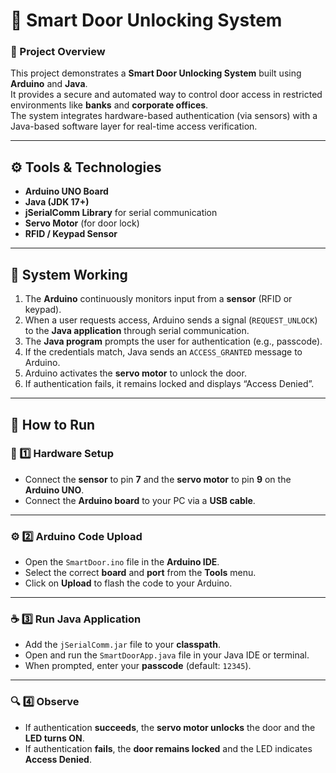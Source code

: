 # 🔐 Smart Door Unlocking System

### 🧠 Project Overview  
This project demonstrates a **Smart Door Unlocking System** built using **Arduino** and **Java**.  
It provides a secure and automated way to control door access in restricted environments like **banks** and **corporate offices**.  
The system integrates hardware-based authentication (via sensors) with a Java-based software layer for real-time access verification.

---

## ⚙️ Tools & Technologies
- **Arduino UNO Board**
- **Java (JDK 17+)**
- **jSerialComm Library** for serial communication
- **Servo Motor** (for door lock)
- **RFID / Keypad Sensor**

---

## 🧩 System Working

1. The **Arduino** continuously monitors input from a **sensor** (RFID or keypad).
2. When a user requests access, Arduino sends a signal (`REQUEST_UNLOCK`) to the **Java application** through serial communication.
3. The **Java program** prompts the user for authentication (e.g., passcode).
4. If the credentials match, Java sends an `ACCESS_GRANTED` message to Arduino.
5. Arduino activates the **servo motor** to unlock the door.
6. If authentication fails, it remains locked and displays “Access Denied”.

---

## 🚀 How to Run  

### 🧩 1️⃣ Hardware Setup  
- Connect the **sensor** to pin **7** and the **servo motor** to pin **9** on the **Arduino UNO**.  
- Connect the **Arduino board** to your PC via a **USB cable**.  

---

### ⚙️ 2️⃣ Arduino Code Upload  
- Open the `SmartDoor.ino` file in the **Arduino IDE**.  
- Select the correct **board** and **port** from the **Tools** menu.  
- Click on **Upload** to flash the code to your Arduino.  

---

### ☕ 3️⃣ Run Java Application  
- Add the `jSerialComm.jar` file to your **classpath**.  
- Open and run the `SmartDoorApp.java` file in your Java IDE or terminal.  
- When prompted, enter your **passcode** (default: `12345`).  

---

### 🔍 4️⃣ Observe  
- If authentication **succeeds**, the **servo motor unlocks** the door and the **LED turns ON**.  
- If authentication **fails**, the **door remains locked** and the LED indicates **Access Denied**.  
